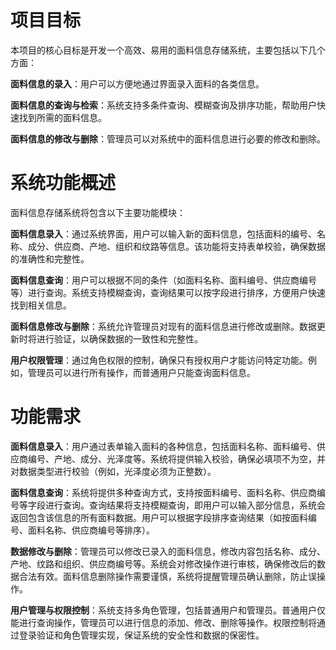 # 项目目标

本项目的核心目标是开发一个高效、易用的面料信息存储系统，主要包括以下几个方面：

**面料信息的录入**：用户可以方便地通过界面录入面料的各类信息。

**面料信息的查询与检索**：系统支持多条件查询、模糊查询及排序功能，帮助用户快速找到所需的面料信息。

**面料信息的修改与删除**：管理员可以对系统中的面料信息进行必要的修改和删除。

# 系统功能概述

面料信息存储系统将包含以下主要功能模块：

**面料信息录入**：通过系统界面，用户可以输入新的面料信息，包括面料的编号、名称、成分、供应商、产地、组织和纹路等信息。该功能将支持表单校验，确保数据的准确性和完整性。

**面料信息查询**：用户可以根据不同的条件（如面料名称、面料编号、供应商编号等）进行查询。系统支持模糊查询，查询结果可以按字段进行排序，方便用户快速找到相关信息。

**面料信息修改与删除**：系统允许管理员对现有的面料信息进行修改或删除。数据更新时将进行验证，以确保数据的一致性和完整性。

**用户权限管理**：通过角色权限的控制，确保只有授权用户才能访问特定功能。例如，管理员可以进行所有操作，而普通用户只能查询面料信息。

# 功能需求

**面料信息录入**：用户通过表单输入面料的各种信息，包括面料名称、面料编号、供应商编号、产地、成分、光泽度等。系统将提供输入校验，确保必填项不为空，并对数据类型进行校验（例如，光泽度必须为正整数）。

**面料信息查询**：系统将提供多种查询方式，支持按面料编号、面料名称、供应商编号等字段进行查询。查询结果将支持模糊查询，即用户可以输入部分信息，系统会返回包含该信息的所有面料数据。用户可以根据字段排序查询结果（如按面料编号、面料名称、供应商编号等排序）。

**数据修改与删除**：管理员可以修改已录入的面料信息，修改内容包括名称、成分、产地、纹路和组织、供应商编号等。系统会对修改操作进行审核，确保修改后的数据合法有效。面料信息删除操作需要谨慎，系统将提醒管理员确认删除，防止误操作。

**用户管理与权限控制**：系统支持多角色管理，包括普通用户和管理员。普通用户仅能进行查询操作，管理员可以进行信息的添加、修改、删除等操作。权限控制将通过登录验证和角色管理实现，保证系统的安全性和数据的保密性。

